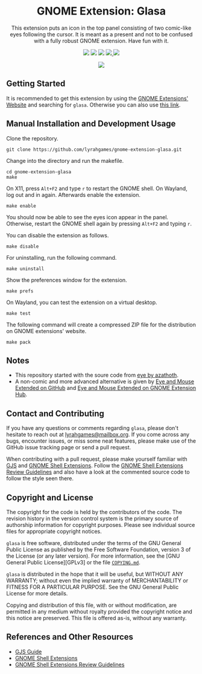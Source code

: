 <h1 align="center">
    GNOME Extension: Glasa
</h1>
<p align="center">
    This extension puts an icon in the top panel consisting of two comic-like eyes following the cursor.
    It is meant as a present and not to be confused with a fully robust GNOME extension.
    Have fun with it.
</p>
<p align="center">
    <img src="https://img.shields.io/github/languages/top/lyrahgames/gnome-extension-glasa.svg?style=for-the-badge">
    <img src="https://img.shields.io/github/languages/code-size/lyrahgames/gnome-extension-glasa.svg?style=for-the-badge">
    <img src="https://img.shields.io/github/repo-size/lyrahgames/gnome-extension-glasa.svg?style=for-the-badge">
    <a href="COPYING">
        <img src="https://img.shields.io/github/license/lyrahgames/gnome-extension-glasa.svg?style=for-the-badge&color=blue">
    </a>
    <a href="https://extensions.gnome.org/extension/4780/glasa/">
        <img src="https://img.shields.io/website/https/extensions.gnome.org/extension/4780/glasa.svg?down_message=offline&label=extensions.gnome.org&style=for-the-badge&up_color=blue&up_message=online">
    </a>
</p>
<p align="center">
    <img src="docs/images/screenshot.png" align="center">
</p>

## Getting Started

It is recommended to get this extension by using the [GNOME Extensions' Website](https://extensions.gnome.org/) and searching for `glasa`.
Otherwise you can also use [this link](https://extensions.gnome.org/extension/4780/glasa/).

## Manual Installation and Development Usage

Clone the repository.

    git clone https://github.com/lyrahgames/gnome-extension-glasa.git

Change into the directory and run the makefile.

    cd gnome-extension-glasa
    make

On X11, press `Alt+F2` and type `r` to restart the GNOME shell.
On Wayland, log out and in again.
Afterwards enable the extension.

    make enable

You should now be able to see the eyes icon appear in the panel.
Otherwise, restart the GNOME shell again by pressing `Alt+F2` and typing `r`.

You can disable the extension as follows.

    make disable

For uninstalling, run the following command.

    make uninstall

Show the preferences window for the extension.

    make prefs

On Wayland, you can test the extension on a virtual desktop.

    make test

The following command will create a compressed ZIP file for the distribution on GNOME extensions' website.

    make pack

## Notes

- This repository started with the soure code from [eye by azathoth](https://extensions.gnome.org/extension/213/eye/).
- A non-comic and more advanced alternative is given by [Eye and Mouse Extended on GitHub](https://github.com/alexeylovchikov/eye-extended-shell-extension) and [Eye and Mouse Extended on GNOME Extension Hub](https://extensions.gnome.org/extension/3139/eye-extended/).

## Contact and Contributing

If you have any questions or comments regarding `glasa`, please don't hesitate to reach out at lyrahgames@mailbox.org.
If you come across any bugs, encounter issues, or miss some neat features, please make use of the GitHub issue tracking page or send a pull request.

When contributing with a pull request, please make yourself familiar with [GJS][gjs] and [GNOME Shell Extensions][gnome-extensions].
Follow the [GNOME Shell Extensions Review Guidelines][gnome-extensions-review-guidelines] and also have a look at the commented source code to follow the style seen there.

## Copyright and License

The copyright for the code is held by the contributors of the code.
The revision history in the version control system is the primary source of authorship information for copyright purposes.
Please see individual source files for appropriate copyright notices.

`glasa` is free software, distributed under the terms of the GNU General
Public License as published by the Free Software Foundation,
version 3 of the License (or any later version).  For more information,
see the [GNU General Public License][GPLv3] or the file [`COPYING.md`](COPYING.md).

`glasa` is distributed in the hope that it will be useful, but WITHOUT ANY WARRANTY; without even the implied warranty of MERCHANTABILITY or FITNESS FOR A PARTICULAR PURPOSE. See the GNU General Public License for more details.

Copying and distribution of this file, with or without modification, are permitted in any medium without royalty provided the copyright notice and this notice are preserved.
This file is offered as-is, without any warranty.

## References and Other Resources

- [GJS Guide][gjs]
- [GNOME Shell Extensions][gnome-extensions]
- [GNOME Shell Extensions Review Guidelines][gnome-extensions-review-guidelines]

[gjs]: https://gjs.guide/ (GJS | A Guide to JavaScript for GNOME)
[gnome-extensions]: https://gjs.guide/extensions/ (GNOME Shell Extensions)
[gnome-extensions-review-guidelines]: https://gjs.guide/extensions/review-guidelines/review-guidelines.html (GNOME Shell Extensions Review Guidelines)
